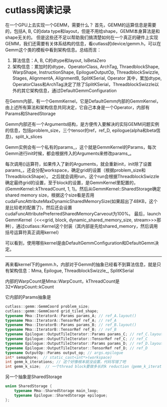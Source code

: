 # cutlass阅读记录

在一个GPU上去实现一个GEMM，需要什么？
首先，GEMM的运算信息是需要的，包括A, B, C的data type和layout，但是不用给shape，GEMM本身算法是和shape无关的。
但是这些还不足以帮助我们搞清楚如何在一个真正的硬件上实现GEMM，我们还需要有关体系结构的信息，看cutlass的device/gemm.h，可以在Gemm这个类的模板中看到架构信息。总结而言：
1. 算法信息：A, B, C的dtype和layout, IsBetaZero
2. 架构信息：累加时的dtype，OperatorClass, ArchTag, ThraedblockShape, WarpShape, InstructionShape, EpilogueOutputOp, ThreadblockSwizzle, Stages, AlignmentA, AlignmentB, SplitKSerial, Operator
其中，累加dtype, OperatorClass和ArchTag决定了除了SplitKSerial，ThreadblockSwizzle以外的其它架构信息，通过DefaultGemmConfiguration

在Gemm内部，有一个GemmKernel，它是DefaultGemm内部的GemmKernel，由上述所有算法和架构信息共同决定，它自己本身是一个Operator，内部有Params和SharedStorage

Gemm内部还有一个Arguments结构，是方便传入要解决的实际GEMM问题实例的信息，包括problem_size，三个tensor的ref，ref_D, epilogue(alpha和beta信息)，split_k_slices

Gemm实例会有一个私有的params_，这个就是GemmKernel的Params，每次Gemm进行init时候，都会根据传入的Arguments来修改params_。

每次调用()运算符，如果传入了新的Arguments，就会重新init，init除了设置params_，还会分配workspace，确定grid的设置（根据problem_size和ThreadblockShape）。
之后就会调用run，这个run会根据ThreadblockSwizzle确定最终grid的设置，至于block的设置，是GemmKernel里配置的，(GemmKernel::kThreadCount, 1, 1)。然后从GemmKernel::SharedStorage确定shared memory size，根据这个size看是否用cudaFuncAttributeMaxDynamicSharedMemorySize(如果超出了48KB，这个是比较老的配置了)，然后还会设置cudaFuncAttributePreferredSharedMemoryCarveout为100%。
最后，launch GemmKernel（<<<grid, block, dynamic_shared_memory_size, stream>>>那种），通过cutlass::Kernel这个封装（其内部是先给shared_memory，然后调用括号运算符真正调用kernel）

可以看到，使用哪些kernel是由DefaultGemmConfiguration和DefaultGemm决定。

---

再来看kernel下的gemm.h，内部对于Gemm的抽象已经看不到算法信息，就是只有架构信息：Mma, Epilogue, ThreadblockSwizzle_, SplitKSerial

内部的WarpCount是Mma::WarpCount，kThreadCount是32*WarpCount::kCount

它内部的Params抽象是
```c++
cutlass::gemm::GemmCoord problem_size;
cutlass::gemm::GemmCoord grid_tiled_shape;
typename Mma::IteratorA::Params params_A; // ref_A.layout()
typename Mma::IteratorA::TensorRef ref_A; // ref_A
typename Mma::IteratorB::Params params_B; // ref_B.layout()
typename Mma::IteratorB::TensorRef ref_B; // ref_B
typename Epilogue::OutputTileIterator::Params params_C; // ref_C.layout()
typename Epilogue::OutputTileIterator::TensorRef ref_C; // ref_C
typename Epilogue::OutputTileIterator::Params params_D; // ref_D.layout()
typename Epilogue::OutputTileIterator::TensorRef ref_D; // ref_D
typename OutputOp::Params output_op; // args.epilogue
int* semaphore;  // static_cast<int*>(workspace)
int gemm_k_iterations; // 这个好像根本就没设置，代码写错了吧
int gemm_k_size;  // 一个thread block要做多长的k reduction（gemm_k_iterations * Mma::Shape::kK）
```

另一个抽象是SharedStorage
```c++
union SharedStorage {
    typename Mma::SharedStorage main_loop;
    typename Epilogue::SharedStorage epilogue;
};
```